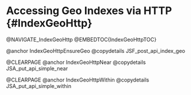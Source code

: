 Accessing Geo Indexes via HTTP {#IndexGeoHttp}
==============================================

@NAVIGATE_IndexGeoHttp
@EMBEDTOC{IndexGeoHttpTOC}

@anchor IndexGeoHttpEnsureGeo
@copydetails JSF_post_api_index_geo

@CLEARPAGE
@anchor IndexGeoHttpNear
@copydetails JSA_put_api_simple_near

@CLEARPAGE
@anchor IndexGeoHttpWithin
@copydetails JSA_put_api_simple_within
